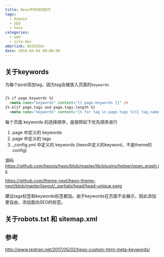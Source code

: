 ```yaml
---
title: Hexo中的SEO技巧
tags:
  - domain
  - SEO
  - hexo
categories:
  - web
  - site-dev
abbrlink: 8b29356c
date: 2018-03-04 00:00:00
---
```



## 关于keywords

为每个post添加tag，因为tag会被放入页面的`keywords`

```html

{% if page.keywords %}
  <meta name="keywords" content="{{ page.keywords }}" />
{% elif page.tags and page.tags.length %}
  <meta name="keywords" content="{% for tag in page.tags %}{{ tag.name }},{% endfor %}" />
```


每个页面 keywords 的选择顺序，是按照如下优先顺序进行

1. page 中定义的 keywords
1. page 中定义的 tags
1. _config.yml 中定义的 keywords (hexo中定义的keyword，不是theme的config)


源码
https://github.com/hexojs/hexo/blob/master/lib/plugins/helper/open_graph.js

https://github.com/theme-next/hexo-theme-next/blob/master/layout/_partials/head/head-unique.swig


建议tags标签和keywords标签都加。由于keywords在页面不会展示，因此添加更自由，添加面向SEO的标签。

## 关于robots.txt 和 sitemap.xml

## 参考

http://www.restran.net/2017/05/02/hexo-custom-html-meta-keywords/
